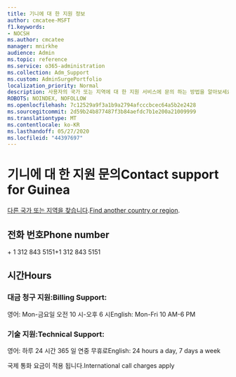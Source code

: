 ```yaml
---
title: 기니에 대 한 지원 정보
author: cmcatee-MSFT
f1.keywords:
- NOCSH
ms.author: cmcatee
manager: mnirkhe
audience: Admin
ms.topic: reference
ms.service: o365-administration
ms.collection: Adm_Support
ms.custom: AdminSurgePortfolio
localization_priority: Normal
description: 사용자의 국가 또는 지역에 대 한 지원 서비스에 문의 하는 방법을 알아보세요.
ROBOTS: NOINDEX, NOFOLLOW
ms.openlocfilehash: 7c12529a9f3a1b9a2794afcccbcec64a5b2e2428
ms.sourcegitcommit: 2d59b24b877487f3b84aefdc7b1e200a21009999
ms.translationtype: MT
ms.contentlocale: ko-KR
ms.lasthandoff: 05/27/2020
ms.locfileid: "44397697"
---
```

# <a name="contact-support-for-guinea"></a><span data-ttu-id="1c368-103">기니에 대 한 지원 문의</span><span class="sxs-lookup"><span data-stu-id="1c368-103">Contact support for Guinea</span></span>

<span data-ttu-id="1c368-104">[다른 국가 또는 지역을 찾습니다](../contact-support-for-business-products.md).</span><span class="sxs-lookup"><span data-stu-id="1c368-104">[Find another country or region](../contact-support-for-business-products.md).</span></span>

## <a name="phone-number"></a><span data-ttu-id="1c368-105">전화 번호</span><span class="sxs-lookup"><span data-stu-id="1c368-105">Phone number</span></span>
<span data-ttu-id="1c368-106">+ 1 312 843 5151</span><span class="sxs-lookup"><span data-stu-id="1c368-106">+1 312 843 5151</span></span>

## <a name="hours"></a><span data-ttu-id="1c368-107">시간</span><span class="sxs-lookup"><span data-stu-id="1c368-107">Hours</span></span>
### <a name="billing-support"></a><span data-ttu-id="1c368-108">대금 청구 지원:</span><span class="sxs-lookup"><span data-stu-id="1c368-108">Billing Support:</span></span>

<span data-ttu-id="1c368-109">영어: Mon-금요일 오전 10 시-오후 6 시</span><span class="sxs-lookup"><span data-stu-id="1c368-109">English: Mon-Fri 10 AM-6 PM</span></span>

### <a name="technical-support"></a><span data-ttu-id="1c368-110">기술 지원:</span><span class="sxs-lookup"><span data-stu-id="1c368-110">Technical Support:</span></span>

<span data-ttu-id="1c368-111">영어: 하루 24 시간 365 일 연중 무휴로</span><span class="sxs-lookup"><span data-stu-id="1c368-111">English: 24 hours a day, 7 days a week</span></span>

<span data-ttu-id="1c368-112">국제 통화 요금이 적용 됩니다.</span><span class="sxs-lookup"><span data-stu-id="1c368-112">International call charges apply</span></span>
